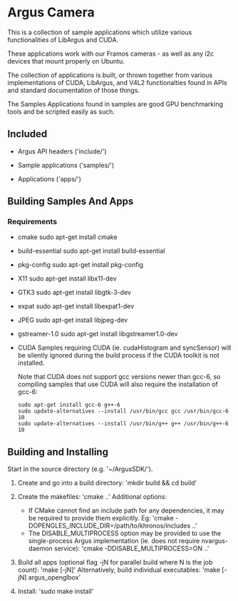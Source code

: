 # Argus Camera

This is a collection of sample applications which utilize various functionalities of LibArgus and CUDA.

These applications work with our Framos cameras - as well as any i2c devices that mount properly on Ubuntu. 

The collection of applications is built, or thrown together from various implementations of CUDA, LibArgus, and V4L2 functionalties found in APIs and standard documentation of those things. 

The Samples Applications found in samples are good GPU benchmarking tools and be scripted easily as such.

## Included

 - Argus API headers ('include/')

 - Sample applications ('samples/')

 - Applications ('apps/')

## Building Samples And Apps

### Requirements

- cmake
  sudo apt-get install cmake

- build-essential
  sudo apt-get install build-essential

- pkg-config
  sudo apt-get install pkg-config

- X11
  sudo apt-get install libx11-dev

- GTK3
  sudo apt-get install libgtk-3-dev

- expat
  sudo apt-get install libexpat1-dev

- JPEG
  sudo apt-get install libjpeg-dev

- gstreamer-1.0
  sudo apt-get install libgstreamer1.0-dev

- CUDA
  Samples requiring CUDA (ie. cudaHistogram and syncSensor) will be silently
  ignored during the build process if the CUDA toolkit is not installed.

  Note that CUDA does not support gcc versions newer than gcc-6, so compiling
  samples that use CUDA will also require the installation of gcc-6:

      sudo apt-get install gcc-6 g++-6
      sudo update-alternatives --install /usr/bin/gcc gcc /usr/bin/gcc-6 10
      sudo update-alternatives --install /usr/bin/g++ g++ /usr/bin/g++-6 10


## Building and Installing

Start in the source directory (e.g. '~/ArgusSDK/').

  1) Create and go into a build directory:
       'mkdir build && cd build'

  1) Create the makefiles:
       'cmake ..'
     Additional options:
       - If CMake cannot find an include path for any dependencies, it may be
         required to provide them explicitly. Eg:
           'cmake -DOPENGLES_INCLUDE_DIR=/path/to/khronos/includes ..'
       - The DISABLE_MULTIPROCESS option may be provided to use the single-process
         Argus implementation (ie. does not require nvargus-daemon service):
           'cmake -DDISABLE_MULTIPROCESS=ON ..'

  2) Build all apps (optional flag -jN for parallel build where N is the job count):
       'make [-jN]'
     Alternatively, build individual executables:
       'make [-jN] argus_openglbox'

  3) Install:
       'sudo make install'
